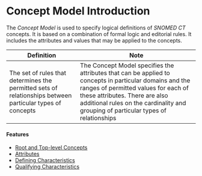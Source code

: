 # Concept Model Introduction

The _Concept Model_ is used to specify logical definitions of _SNOMED CT_ concepts. It is based on a combination of formal logic and editorial rules. It includes the attributes and values that may be applied to the concepts.

| Definition                                                                                                | Note                                                                                                                                                                                                                                                                   |
| --------------------------------------------------------------------------------------------------------- | ---------------------------------------------------------------------------------------------------------------------------------------------------------------------------------------------------------------------------------------------------------------------- |
| The set of rules that determines the permitted sets of relationships between particular types of concepts | The Concept Model specifies the attributes that can be applied to concepts in particular domains and the ranges of permitted values for each of these attributes. There are also additional rules on the cardinality and grouping of particular types of relationships |

#### Features

* [Root and Top-level Concepts](root-and-top-level-concepts.md)
* [Attributes](attributes.md)
* [Defining Characteristics](defining-characteristics.md)
* [Qualifying Characteristics](qualifying-characteristics.md)

